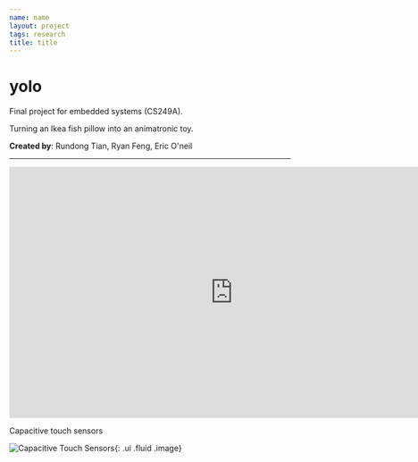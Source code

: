 ```yaml
---
name: name 
layout: project 
tags: research 
title: title
---
```


# yolo #

Final project for embedded systems (CS249A).

Turning an Ikea fish pillow into an animatronic toy. 

**Created by**: Rundong Tian, Ryan Feng, Eric O'neil

---

<iframe src="https://player.vimeo.com/video/150573325?color=057AA0&title=0&byline=0&portrait=0" width="800" height="450" frameborder="0" webkitallowfullscreen mozallowfullscreen allowfullscreen></iframe>

<div class="ui embed" data-source="vimeo" data-id="125292332" data-placeholder="/images/vimeo-example.jpg">
</div>

Capacitive touch sensors

![Capacitive Touch Sensors](https://farm8.staticflickr.com/7539/15413912583_d4a0f4af00_c.jpg){: .ui .fluid .image}



